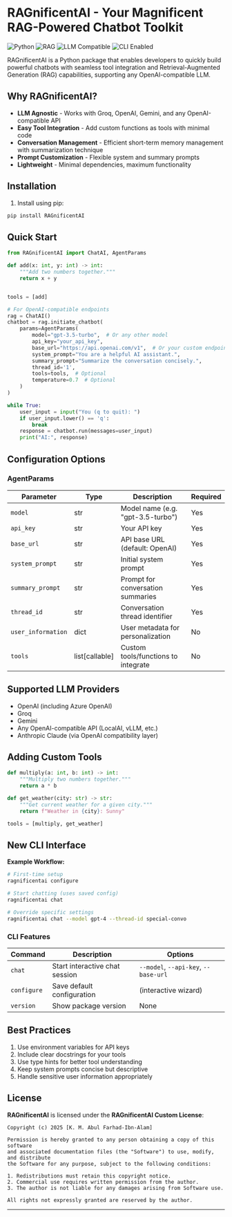 # RAGnificentAI - Your Magnificent RAG-Powered Chatbot Toolkit

![Python](https://img.shields.io/badge/python-3.9+-blue.svg)
![RAG](https://img.shields.io/badge/arch-RAG-ff69b4.svg)
![LLM Compatible](https://img.shields.io/badge/LLM-OpenAI_Compatible-blueviolet.svg)
![CLI Enabled](https://img.shields.io/badge/CLI-Enabled-green.svg)

RAGnificentAI is a Python package that enables developers to quickly build powerful chatbots with seamless tool integration and Retrieval-Augmented Generation (RAG) capabilities, supporting any OpenAI-compatible LLM.

## Why RAGnificentAI?

- **LLM Agnostic** - Works with Groq, OpenAI, Gemini, and any OpenAI-compatible API
- **Easy Tool Integration** - Add custom functions as tools with minimal code
- **Conversation Management** - Efficient short-term memory management with summarization technique
- **Prompt Customization** - Flexible system and summary prompts
- **Lightweight** - Minimal dependencies, maximum functionality

## Installation

1. Install using pip:

```bash
pip install RAGnificentAI
```

## Quick Start

```python
from RAGnificentAI import ChatAI, AgentParams

def add(x: int, y: int) -> int:
    """Add two numbers together."""
    return x + y


tools = [add]

# For OpenAI-compatible endpoints
rag = ChatAI()
chatbot = rag.initiate_chatbot(
    params=AgentParams(
        model="gpt-3.5-turbo",  # Or any other model
        api_key="your_api_key",
        base_url="https://api.openai.com/v1",  # Or your custom endpoint
        system_prompt="You are a helpful AI assistant.",
        summary_prompt="Summarize the conversation concisely.",
        thread_id='1',
        tools=tools,  # Optional
        temperature=0.7  # Optional
    )
)

while True:
    user_input = input("You (q to quit): ")
    if user_input.lower() == 'q':
        break
    response = chatbot.run(messages=user_input)
    print("AI:", response)
```

## Configuration Options

### AgentParams

| Parameter         | Type           | Description                                  | Required |
|-------------------|----------------|----------------------------------------------|----------|
| `model`           | str            | Model name (e.g. "gpt-3.5-turbo")           | Yes      |
| `api_key`         | str            | Your API key                                | Yes      |
| `base_url`        | str            | API base URL (default: OpenAI)              | Yes      |
| `system_prompt`   | str            | Initial system prompt                       | Yes      |
| `summary_prompt`  | str            | Prompt for conversation summaries           | Yes      |
| `thread_id`       | str            | Conversation thread identifier              | Yes      |
| `user_information`| dict           | User metadata for personalization           | No       |
| `tools`          | list[callable] | Custom tools/functions to integrate         | No       |

## Supported LLM Providers

- OpenAI (including Azure OpenAI)
- Groq
- Gemini
- Any OpenAI-compatible API (LocalAI, vLLM, etc.)
- Anthropic Claude (via OpenAI compatibility layer)

## Adding Custom Tools

```python
def multiply(a: int, b: int) -> int:
    """Multiply two numbers together."""
    return a * b

def get_weather(city: str) -> str:
    """Get current weather for a given city."""
    return f"Weather in {city}: Sunny"

tools = [multiply, get_weather]
```

## New CLI Interface
**Example Workflow:**
```bash
# First-time setup
ragnificentai configure

# Start chatting (uses saved config)
ragnificentai chat

# Override specific settings
ragnificentai chat --model gpt-4 --thread-id special-convo
```

### CLI Features

| Command       | Description                          | Options                              |
|---------------|--------------------------------------|--------------------------------------|
| `chat`        | Start interactive chat session       | `--model`, `--api-key`, `--base-url` |
| `configure`   | Save default configuration           | (interactive wizard)                 |
| `version`     | Show package version                 | None                                 |


## Best Practices

1. Use environment variables for API keys
2. Include clear docstrings for your tools
3. Use type hints for better tool understanding
4. Keep system prompts concise but descriptive
5. Handle sensitive user information appropriately


## License

**RAGnificentAI** is licensed under the **RAGnificentAI Custom License**:  

```text
Copyright (c) 2025 [K. M. Abul Farhad-Ibn-Alam]

Permission is hereby granted to any person obtaining a copy of this software
and associated documentation files (the "Software") to use, modify, and distribute
the Software for any purpose, subject to the following conditions:

1. Redistributions must retain this copyright notice.
2. Commercial use requires written permission from the author.
3. The author is not liable for any damages arising from Software use.

All rights not expressly granted are reserved by the author.
```
---